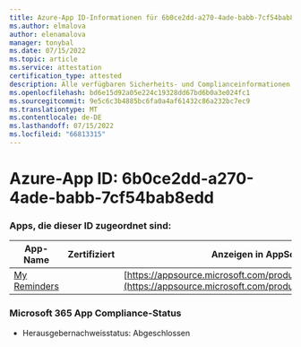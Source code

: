 ```yaml
---
title: Azure-App ID-Informationen für 6b0ce2dd-a270-4ade-babb-7cf54bab8edd
ms.author: elmalova
author: elenamalova
manager: tonybal
ms.date: 07/15/2022
ms.topic: article
ms.service: attestation
certification_type: attested
description: Alle verfügbaren Sicherheits- und Complianceinformationen für 6b0ce2dd-a270-4ade-babb-7cf54bab8edd.
ms.openlocfilehash: bd6e15d92a05e224c19328dd67bd6b0a3e024fc1
ms.sourcegitcommit: 9e5c6c3b4885bc6fa0a4af61432c86a232bc7ec9
ms.translationtype: MT
ms.contentlocale: de-DE
ms.lasthandoff: 07/15/2022
ms.locfileid: "66813315"
---
```

# <a name="azure-app-id-6b0ce2dd-a270-4ade-babb-7cf54bab8edd"></a>Azure-App ID: 6b0ce2dd-a270-4ade-babb-7cf54bab8edd


### <a name="apps-associated-with-this-id"></a>Apps, die dieser ID zugeordnet sind:
| **App-Name** | **Zertifiziert** | **Anzeigen in AppSource** |
|--------------|---------------|-----------------------|
| [My Reminders](../forward/WA200004342.md) |  | [https://appsource.microsoft.com/product/office/WA200004342](https://appsource.microsoft.com/product/office/WA200004342) |

### <a name="microsoft-365-app-compliance-status"></a>Microsoft 365 App Compliance-Status
- Herausgebernachweisstatus: Abgeschlossen
